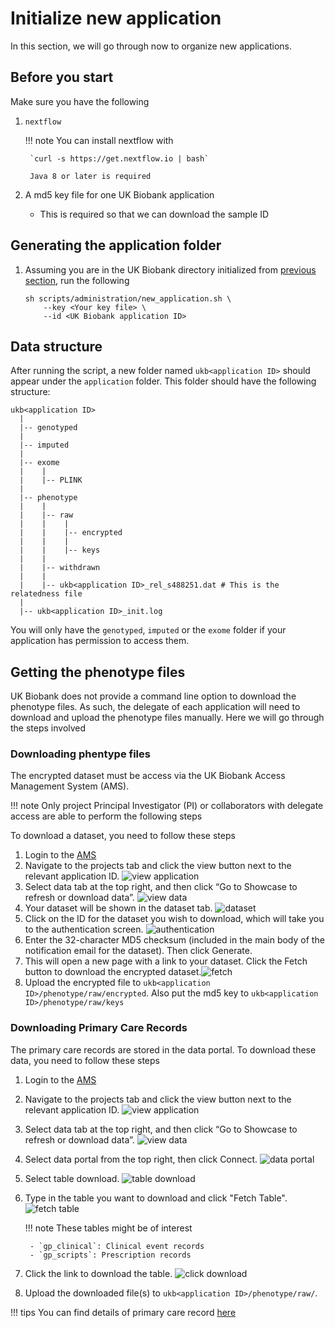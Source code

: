 # Initialize new application
In this section, we will go through now to organize new applications. 

## Before you start
Make sure you have the following

1. `nextflow`

    !!! note
        You can install nextflow with 

        `curl -s https://get.nextflow.io | bash`

        Java 8 or later is required
2. A md5 key file for one UK Biobank application
    - This is required so that we can download the sample ID 

## Generating the application folder
1. Assuming you are in the UK Biobank directory initialized from [previous section](init_structure.md), run the following
    ```
    sh scripts/administration/new_application.sh \
        --key <Your key file> \
        --id <UK Biobank application ID>
    ```

## Data structure
After running the script, a new folder named `ukb<application ID>` should appear under the `application` folder.
This folder should have the following structure:

```
ukb<application ID>
  |
  |-- genotyped 
  |
  |-- imputed
  |
  |-- exome
  |    |   
  |    |-- PLINK
  |
  |-- phenotype
  |    |
  |    |-- raw
  |    |    |
  |    |    |-- encrypted
  |    |    |
  |    |    |-- keys
  |    |
  |    |-- withdrawn
  |    |
  |    |-- ukb<application ID>_rel_s488251.dat # This is the relatedness file
  |
  |-- ukb<application ID>_init.log
```

You will only have the `genotyped`, `imputed` or the `exome` folder if your application has permission to access them.

## Getting the phenotype files
UK Biobank does not provide a command line option to download the phenotype files. 
As such, the delegate of each application will need to download and upload the phenotype files manually.
Here we will go through the steps involved 

### Downloading phentype files
The encrypted dataset must be access via the UK Biobank Access Management System (AMS).

!!! note
    Only project Principal Investigator (PI) or collaborators with delegate access are able to perform the following steps

To download a dataset, you need to follow these steps

1. Login to the [AMS](https://bbams.ndph.ox.ac.uk/ams/)
2. Navigate to the projects tab and click the view button next to the relevant application ID.  ![view application](../img/view_application.png)
3. Select data tab at the top right, and then click “Go to Showcase to refresh or download data”. ![view data](../img/view_data.png)
4. Your dataset will be shown in the dataset tab. ![dataset](../img/data_sets.png)
5. Click on the ID for the dataset you wish to download, which will take you to the authentication screen. ![authentication](../img/authentication.png)
6. Enter the 32-character MD5 checksum (included  in  the main  body of the notification email for the dataset). Then click Generate.
7. This will open a new page with a link  to your dataset. Click the Fetch button to download the encrypted dataset.![fetch](../img/fetch.png)
8. Upload the encrypted file to `ukb<application ID>/phenotype/raw/encrypted`. Also put the md5 key to `ukb<application ID>/phenotype/raw/keys`

### Downloading Primary Care Records
The primary care records are stored in the data portal. To download these data, you need to follow these steps


1. Login to the [AMS](https://bbams.ndph.ox.ac.uk/ams/)
2. Navigate to the projects tab and click the view button next to the relevant application ID.  ![view application](../img/view_application.png)
3. Select data tab at the top right, and then click “Go to Showcase to refresh or download data”. ![view data](../img/view_data.png)
4. Select data portal from the top right, then click Connect. ![data portal](../img/data_portal.png)
5. Select table download. ![table download](../img/table_download.png)
6. Type in the table you want to download and click "Fetch Table". ![fetch table](../img/fetch_table.png)

    !!! note
        These tables might be of interest

        - `gp_clinical`: Clinical event records 
        - `gp_scripts`: Prescription records

7. Click the link to download the table. ![click download](../img/click_download.png)
8. Upload the downloaded file(s) to `ukb<application ID>/phenotype/raw/`.

!!! tips
    You can find details of primary care record [here](https://biobank.ndph.ox.ac.uk/showcase/showcase/docs/primary_care_data.pdf)
